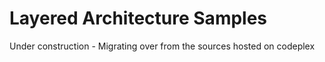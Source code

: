 # Layered Architecture Samples
Under construction - Migrating over from the sources hosted on codeplex
